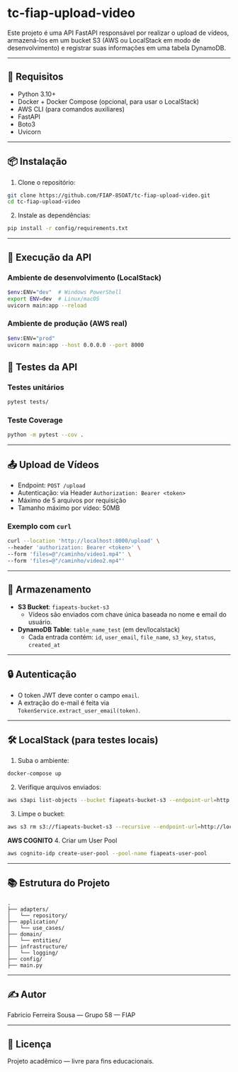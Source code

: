 
# tc-fiap-upload-video

Este projeto é uma API FastAPI responsável por realizar o upload de vídeos, armazená-los em um bucket S3 (AWS ou LocalStack em modo de desenvolvimento) e registrar suas informações em uma tabela DynamoDB.

---

## 🔧 Requisitos

- Python 3.10+
- Docker + Docker Compose (opcional, para usar o LocalStack)
- AWS CLI (para comandos auxiliares)
- FastAPI
- Boto3
- Uvicorn

---

## 📦 Instalação

1. Clone o repositório:
```bash
git clone https://github.com/FIAP-8SOAT/tc-fiap-upload-video.git
cd tc-fiap-upload-video
```

2. Instale as dependências:
```bash
pip install -r config/requirements.txt
```

---

## 🚀 Execução da API

### Ambiente de desenvolvimento (LocalStack)
```bash
$env:ENV="dev"  # Windows PowerShell
export ENV=dev  # Linux/macOS
uvicorn main:app --reload
```

### Ambiente de produção (AWS real)
```bash
$env:ENV="prod"
uvicorn main:app --host 0.0.0.0 --port 8000
```

## 🚀 Testes da API
### Testes unitários
```bash
pytest tests/
````

### Teste Coverage
```bash
python -m pytest --cov .
````
---

## 📤 Upload de Vídeos

- Endpoint: `POST /upload`
- Autenticação: via Header `Authorization: Bearer <token>`
- Máximo de 5 arquivos por requisição
- Tamanho máximo por vídeo: 50MB

### Exemplo com `curl`
```bash
curl --location 'http://localhost:8000/upload' \
--header 'authorization: Bearer <token>' \
--form 'files=@"/caminho/video1.mp4"' \
--form 'files=@"/caminho/video2.mp4"'
```

---

## 📁 Armazenamento

- **S3 Bucket**: `fiapeats-bucket-s3`
    - Vídeos são enviados com chave única baseada no nome e email do usuário.
- **DynamoDB Table**: `table_name_test` (em dev/localstack)
    - Cada entrada contém: `id`, `user_email`, `file_name`, `s3_key`, `status`, `created_at`

---

## 🔒 Autenticação

- O token JWT deve conter o campo `email`.
- A extração do e-mail é feita via `TokenService.extract_user_email(token)`.

---

## 🛠️ LocalStack (para testes locais)

1. Suba o ambiente:
```bash
docker-compose up
```

2. Verifique arquivos enviados:
```bash
aws s3api list-objects --bucket fiapeats-bucket-s3 --endpoint-url=http://localhost:4566
```

3. Limpe o bucket:
```bash
aws s3 rm s3://fiapeats-bucket-s3 --recursive --endpoint-url=http://localhost:4566
```

**AWS COGNITO**
4. Criar um User Pool
```bash
aws cognito-idp create-user-pool --pool-name fiapeats-user-pool

```


---

## 📚 Estrutura do Projeto

```
.
├── adapters/
│   └── repository/
├── application/
│   └── use_cases/
├── domain/
│   └── entities/
├── infrastructure/
│   └── logging/
├── config/
├── main.py
```

---

## ✍️ Autor

Fabricio Ferreira Sousa — Grupo 58 — FIAP

---

## 📄 Licença

Projeto acadêmico — livre para fins educacionais.
